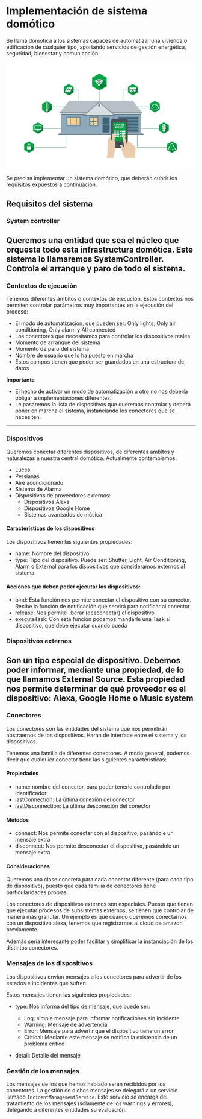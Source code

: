 # Implementación de sistema domótico

Se llama domótica a los sistemas capaces de automatizar una vivienda o edificación de cualquier tipo, aportando servicios de gestión energética,
seguridad, bienestar y comunicación.

![Domótica](/src/patterns/assets/exercise.jpg)

Se precisa implementar un sistema domótico, que deberán cubrir los requisitos expuestos a continuación.

## Requisitos del sistema

### System controller

Queremos una entidad que sea el núcleo que orquesta todo esta infrastructura domótica. Este sistema lo llamaremos SystemController. Controla el
arranque y paro de todo el sistema.
---

### Contextos de ejecución

Tenemos diferentes ámbitos o contextos de ejecución. Estos contextos nos permiten controlar parámetros muy importantes en la ejecución del proceso:

* El modo de automatización, que pueden ser: Only lights, Only air conditioning, Only alarm y All connected
* Los conectores que necesitamos para controlar los dispositivos reales
* Momento de arranque del sistema
* Momento de paro del sistema
* Nombre de usuario que lo ha puesto en marcha
* Estos campos tienen que poder ser guardados en una estructura de datos

**Importante**

* El hecho de activar un modo de automatización u otro no nos debería obligar a implementaciones diferentes.
* Le pasaremos la lista de dispositivos que queremos controlar y deberá poner en marcha el sistema, instanciando los conectores que se necesiten.

---

### Dispositivos

Queremos conectar diferentes dispositivos, de diferentes ámbitos y naturalezas a nuestra central domótica. Actualmente contemplamos:

* Luces
* Persianas
* Aire acondicionado
* Sistema de Alarma
* Dispositivos de proveedores externos:
    * Dispositivos Alexa
    * Dispositivos Google Home
    * Sistemas avanzados de música

#### Características de los dispositivos

Los dispositivos tienen las siguientes propiedades:

* name: Nombre del dispositivo
* type: Tipo del dispositivo. Puede ser: Shutter, Light, Air Conditioning, Alarm o External para los dispositivos que consideramos externos al sistema

#### Acciones que deben poder ejecutar los dispositivos:

* bind: Esta función nos permite conectar el dispositivo con su conector. Recibe la función de notificación que servirá para notificar al conector
* release: Nos permite liberar (desconectar) el dispositivo
* executeTask: Con esta función podemos mandarle una Task al dispositivo, que debe ejecutar cuando pueda

### Dispositivos externos

Son un tipo especial de dispositivo. Debemos poder informar, mediante una propiedad, de lo que llamamos External Source. Esta propiedad nos permite
determinar de qué proveedor es el dispositivo: Alexa, Google Home o Music system
---

### Conectores

Los conectores son las entidades del sistema que nos permitirán abstraernos de los dispositivos. Harán de interface entre el sistema y los
dispositivos.

Tenemos una familia de diferentes conectores. A modo general, podemos decir que cualquier conector tiene las siguientes características:

#### Propiedades

* name: nombre del conector, para poder tenerlo controlado por identificador
* lastConnection: La última conexión del conector
* lastDisconnection: La última desconexión del conector

#### Métodos

* connect: Nos permite conectar con el dispositivo, pasándole un mensaje extra
* disconnect: Nos permite desconectar el dispositivo, pasándole un mensaje extra

#### Consideraciones

Queremos una clase concreta para cada conector diferente (para cada tipo de dispositivo), puesto que cada familia de conectores tiene particularidades
propias.

Los conectores de dispositivos externos son especiales. Puesto que tienen que ejecutar procesos de subsistemas externos, se tienen que controlar de
manera más granular. Un ejemplo es que cuando queremos conectarnos con un dispositivo alexa, tenemos que registrarnos al cloud de amazon previamente.

Además sería interesante poder facilitar y simplificar la instanciación de los distintos conectores.

### Mensajes de los dispositivos

Los dispositivos envían mensajes a los conectores para advertir de los estados e incidentes que sufren.

Estos mensajes tienen las siguientes propiedades:

* type: Nos informa del tipo de mensaje, que puede ser:
    * Log: simple mensaje para informar notificaciones sin incidente
    * Warning: Mensaje de advertencia
    * Error: Mensaje para advertir que el dispositivo tiene un error
    * Critical: Mediante este mensaje se notifica la existencia de un problema crítico

* detail: Detalle del mensaje

### Gestión de los mensajes

Los mensajes de los que hemos hablado serán recibidos por los conectores. La gestión de dichos mensajes se delegará a un servicio
llamado `IncidentManagementService`. Este servicio se encarga del tratamiento de los mensajes (solamente de los warnings y errores), delegando a
diferentes entidades su evaluación.  





